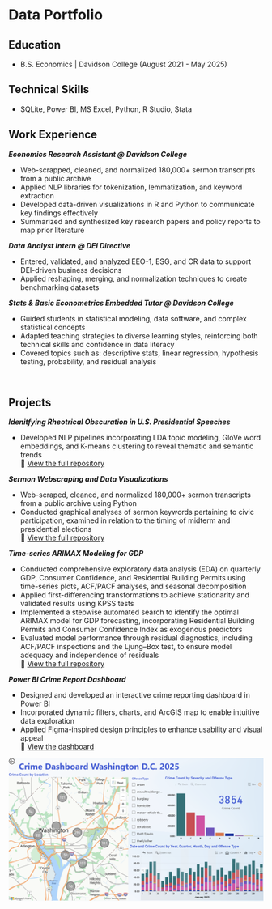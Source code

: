 # Data Portfolio
## Education 
- B.S. Economics | Davidson College (August 2021 - May 2025)

## Technical Skills 
- SQLite, Power BI, MS Excel, Python, R Studio, Stata

## Work Experience
***Economics Research Assistant @ Davidson College*** <br>
- Web-scrapped, cleaned, and normalized 180,000+ sermon transcripts from a public archive<br>
- Applied NLP libraries for tokenization, lemmatization, and keyword extraction<br>
- Developed data-driven visualizations in R and Python to communicate key findings effectively<br>
- Summarized and synthesized key research papers and policy reports to map prior literature<br>

***Data Analyst Intern @ DEI Directive*** <br>
- Entered, validated, and analyzed EEO-1, ESG, and CR data to support DEI-driven business decisions<br>
- Applied reshaping, merging, and normalization techniques to create benchmarking datasets<br>

***Stats & Basic Econometrics Embedded Tutor @ Davidson College***<br>
- Guided students in statistical modeling, data software, and complex statistical concepts<br>
- Adapted teaching strategies to diverse learning styles, reinforcing both technical skills and confidence in data literacy<br>
- Covered topics such as: descriptive stats, linear regression, hypothesis testing, probability, and residual analysis<br>
<br> 

## Projects<br>
***Idenitfying Rheotrical Obscuration in U.S. Presidential Speeches***<br>
- Developed NLP pipelines incorporating LDA topic modeling, GloVe word embeddings, and K-means clustering to reveal thematic and semantic trends<br>
🔗 [View the full repository](https://github.com/doughertylia-beep/thesis.git)<br>

***Sermon Webscraping and Data Visualizations***
- Web-scraped, cleaned, and normalized 180,000+ sermon transcripts from a public archive using Python<br>
- Conducted graphical analyses of sermon keywords pertaining to civic participation, examined in relation to the timing of midterm and presidential elections<br>
🔗 [View the full repository](https://github.com/doughertylia-beep/sermon_project.git)<br>

***Time-series ARIMAX Modeling for GDP***
- Conducted comprehensive exploratory data analysis (EDA) on quarterly GDP, Consumer Confidence, and Residential Building Permits using time-series plots, ACF/PACF analyses, and seasonal decomposition
- Applied first-differencing transformations to achieve stationarity and validated results using KPSS tests
- Implemented a stepwise automated search to identify the optimal ARIMAX model for GDP forecasting, incorporating Residential Building Permits and Consumer Confidence Index as exogenous predictors
- Evaluated model performance through residual diagnostics, including ACF/PACF inspections and the Ljung–Box test, to ensure model adequacy and independence of residuals<br>
🔗 [View the full repository](https://github.com/doughertylia-beep/forecasting.git)

***Power BI Crime Report Dashboard***
- Designed and developed an interactive crime reporting dashboard in Power BI<br>
- Incorporated dynamic filters, charts, and ArcGIS map to enable intuitive data exploration<br>
- Applied Figma-inspired design principles to enhance usability and visual appeal<br>
🔗 [View the dashboard](https://app.powerbi.com/view?r=eyJrIjoiNjc0NDg2ZmItMzcyNC00NjFiLTlmOTctN2FjMzM3NjRkNTFkIiwidCI6IjM1ZDg3NjNjLWQyYjEtNDIxMy1iNjI5LWY1ZGYwYWY5ZTNjMyIsImMiOjF9)<br>

![Pic](assets/Screen%20Shot%202025-09-11%20at%205.30.25%20PM.png)


